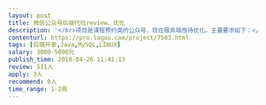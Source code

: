 ```yaml
---                
layout: post       
title: 微信公众号后端代码review、优化           
description: '</br>项目是课程预约类的公众号，现在服务端亟待优化。主要要求如下：</br>一、主要工作需要先将后端代码review。</br>二、配合前端完成优化工作</br>三、优化服务端性能，具体参考某h5的性能指标</br>四、优化代码结构，删除冗余代码及api</br>希望来的大神们懂javaspring、beetlesql，有很多的后端性能优化经验~~~</br>'     
contenturl: https://pro.lagou.com/project/7503.html      
tags: [后端开发,Java,MySQL,LINUX]            
salary: 3000-5000元          
publish_time: 2018-04-26 11:41:13         
review: 511人                   
apply: 3人                   
recommend: 0人                   
time_range: 1-2周              
---                 
```

